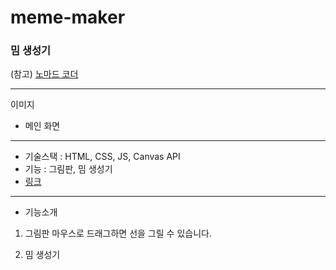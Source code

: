# meme-maker

### 밈 생성기

(참고) [노마드 코더](https://nomadcoders.co/)

---

이미지

- 메인 화면

---

- 기술스택 : HTML, CSS, JS, Canvas API <br >
- 기능 : 그림판, 밈 생성기 <br >
- [링크]()

---

- 기능소개

1. 그림판
   마우스로 드래그하면 선을 그릴 수 있습니다. </br>

2. 밈 생성기
   </br>
